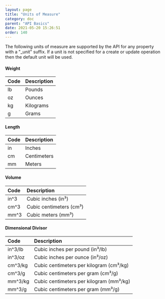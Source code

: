 ```yaml
---
layout: page
title: "Units of Measure"
category: doc
parent: "API Basics"
date: 2021-05-20 15:26:51
order: 140
---
```


The following units of measure are supported by the API for any property with a "_unit" suffix. If a unit is not 
specified for a create or update operation then the default unit will be used.

#### Weight

| Code | Description |
|:-----|:-------------|
| lb | Pounds |
| oz | Ounces |
| kg | Kilograms |
| g  | Grams |

#### Length

| Code | Description |
|:-----|:-------------|
| in | Inches |
| cm | Centimeters |
| mm | Meters |

#### Volume

| Code | Description |
|:-----|:-------------|
| in^3 | Cubic inches (in³) |
| cm^3 | Cubic centimeters (cm³) |
| mm^3 | Cubic meters (mm³) |

#### Dimensional Divisor

| Code | Description |
|:-----|:-------------|
| in^3/lb | Cubic inches per pound (in³/lb) |
| in^3/oz | Cubic inches per ounce (in³/oz) |
| cm^3/kg | Cubic centimeters per kilogram (cm³/kg) |
| cm^3/g | Cubic centimeters per gram (cm³/g) |
| mm^3/kg | Cubic centimeters per kilogram (mm³/kg) |
| mm^3/g | Cubic centimeters per gram (mm³/g) |